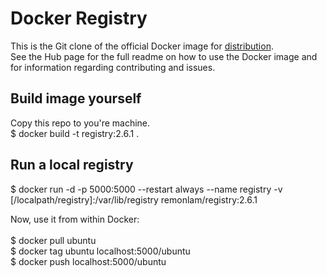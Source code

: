 # Docker Registry

This is the Git clone of the official Docker image for [distribution](https://registry.hub.docker.com/_/registry/).<br>
See the Hub page for the full readme on how to use the Docker image and for information regarding contributing and issues.

## Build image yourself
Copy this repo to you're machine.<br>
$ docker build -t registry:2.6.1 .

## Run a local registry
$ docker run -d -p 5000:5000 --restart always --name registry -v [/localpath/registry]:/var/lib/registry remonlam/registry:2.6.1

Now, use it from within Docker:<br>
<br>
$ docker pull ubuntu<br>
$ docker tag ubuntu localhost:5000/ubuntu<br>
$ docker push localhost:5000/ubuntu<br>
